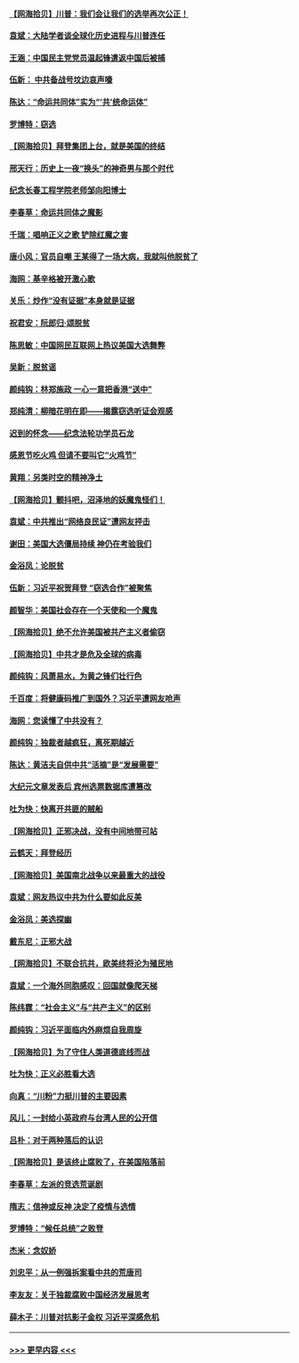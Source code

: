 #### [【网海拾贝】川普：我们会让我们的选举再次公正！](../pages/nsc993/n12594930.md?t=12041551) 
#### [袁斌：大陆学者谈全球化历史进程与川普连任](../pages/nsc993/n12594690.md?t=12041551) 
#### [王涵：中国民主党党员温起锋遣返中国后被捕](../pages/nsc993/n12594540.md?t=12041551) 
#### [伍新： 中共备战号坟边哀声嚎](../pages/nsc993/n12593086.md?t=12041551) 
#### [陈达：“命运共同体”实为“‘共’统命运体”](../pages/nsc993/n12590865.md?t=12041551) 
#### [罗博特：窃选](../pages/nsc993/n12590619.md?t=12041551) 
#### [【网海拾贝】拜登集团上台，就是美国的终结](../pages/nsc993/n12589725.md?t=12041551) 
#### [邢天行：历史上一夜“换头”的神奇男与那个时代](../pages/nsc993/n12589424.md?t=12041551) 
#### [纪念长春工程学院老师邹向阳博士](../pages/nsc993/n12585390.md?t=12041551) 
#### [李春草：命运共同体之魔影](../pages/nsc993/n12585026.md?t=12041551) 
#### [千瑞：唱响正义之歌 铲除红魔之害](../pages/nsc993/n12585002.md?t=12041551) 
#### [唐小风：官员自嘲 王某得了一场大病，我就叫他脱贫了](../pages/nsc993/n12584981.md?t=12041551) 
#### [海网：基辛格被开激心歌](../pages/nsc993/n12584946.md?t=12041551) 
#### [关乐：炒作“没有证据”本身就是证据](../pages/nsc993/n12583146.md?t=12041551) 
#### [祝君安：阮郎归‧颂脱贫](../pages/nsc993/n12583119.md?t=12041551) 
#### [陈思敏：中国网民互联网上热议美国大选舞弊](../pages/nsc993/n12582845.md?t=12041551) 
#### [吴新：脱贫谣](../pages/nsc993/n12580839.md?t=12041551) 
#### [颜纯钩：林郑施政 一心一意把香港“送中”](../pages/nsc993/n12580805.md?t=12041551) 
#### [郑纯清：柳暗花明在即——揭露窃选听证会观感](../pages/nsc993/n12580795.md?t=12041551) 
#### [迟到的怀念——纪念法轮功学员石龙](../pages/nsc993/n12580245.md?t=12041551) 
#### [感恩节吃火鸡  但请不要叫它“火鸡节”](../pages/nsc993/n12580252.md?t=12041551) 
#### [黄翔：另类时空的精神净土](../pages/nsc993/n12578638.md?t=12041551) 
#### [【网海拾贝】颤抖吧，沼泽地的妖魔鬼怪们！](../pages/nsc993/n12578552.md?t=12041551) 
#### [袁斌：中共推出“网络良民证”遭网友抨击](../pages/nsc993/n12578511.md?t=12041551) 
#### [谢田：美国大选僵局持续 神仍在考验我们](../pages/nsc993/n12577432.md?t=12041551) 
#### [金浴凤：论脱贫](../pages/nsc993/n12576386.md?t=12041551) 
#### [伍新：习近平祝贺拜登 “窃选合作”被聚焦](../pages/nsc993/n12576358.md?t=12041551) 
#### [颜智华：美国社会存在一个天使和一个魔鬼](../pages/nsc993/n12574299.md?t=12041551) 
#### [【网海拾贝】绝不允许美国被共产主义者偷窃](../pages/nsc993/n12573396.md?t=12041551) 
#### [【网海拾贝】中共才是危及全球的病毒](../pages/nsc993/n12571204.md?t=12041551) 
#### [颜纯钩：风萧易水，为黄之锋们壮行色](../pages/nsc993/n12571487.md?t=12041551) 
#### [千百度：将健康码推广到国外？习近平遭网友呛声](../pages/nsc993/n12570808.md?t=12041551) 
#### [海网：您读懂了中共没有？](../pages/nsc993/n12570487.md?t=12041551) 
#### [颜纯钩：独裁者越疯狂，离死期越近](../pages/nsc993/n12569055.md?t=12041551) 
#### [陈达：黄洁夫自供中共“活摘”是“发展需要”](../pages/nsc993/n12568541.md?t=12041551) 
#### [大纪元文章发表后 宾州选票数据库遭篡改](../pages/nsc993/n12568105.md?t=12041551) 
#### [吐为快：快离开共匪的贼船](../pages/nsc993/n12568462.md?t=12041551) 
#### [【网海拾贝】正邪决战，没有中间地带可站](../pages/nsc993/n12568439.md?t=12041551) 
#### [云鹤天：拜登经历](../pages/nsc993/n12567294.md?t=12041551) 
#### [【网海拾贝】美国南北战争以来最重大的战役](../pages/nsc993/n12567247.md?t=12041551) 
#### [袁斌：网友热议中共为什么要如此反美](../pages/nsc993/n12567162.md?t=12041551) 
#### [金浴凤：美选探幽](../pages/nsc993/n12567147.md?t=12041551) 
#### [戴东尼：正邪大战](../pages/nsc993/n12567033.md?t=12041551) 
#### [【网海拾贝】不联合抗共，欧美终将沦为殖民地](../pages/nsc993/n12565068.md?t=12041551) 
#### [袁斌：一个海外同胞感叹：回国就像爬天梯](../pages/nsc993/n12564986.md?t=12041551) 
#### [陈纬霆：“社会主义”与“共产主义”的区别](../pages/nsc993/n12562417.md?t=12041551) 
#### [颜纯钩：习近平面临内外麻烦自我周旋](../pages/nsc993/n12563356.md?t=12041551) 
#### [【网海拾贝】为了守住人类道德底线而战](../pages/nsc993/n12562542.md?t=12041551) 
#### [吐为快：正义必胜看大选](../pages/nsc993/n12561967.md?t=12041551) 
#### [向真：“川粉”力挺川普的主要因素](../pages/nsc993/n12560774.md?t=12041551) 
#### [风儿：一封给小英政府与台湾人民的公开信](../pages/nsc993/n12560581.md?t=12041551) 
#### [吕朴：对于两种落后的认识](../pages/nsc993/n12560492.md?t=12041551) 
#### [【网海拾贝】是该终止腐败了，在美国陷落前](../pages/nsc993/n12559936.md?t=12041551) 
#### [李春草：左派的竞选荒诞剧](../pages/nsc993/n12558380.md?t=12041551) 
#### [隋志：信神或反神 决定了疫情与选情](../pages/nsc993/n12558255.md?t=12041551) 
#### [罗博特：“候任总统”之败登](../pages/nsc993/n12558189.md?t=12041551) 
#### [杰米：念奴娇](../pages/nsc993/n12558174.md?t=12041551) 
#### [刘忠平：从一例强拆案看中共的荒唐司](../pages/nsc993/n12558036.md?t=12041551) 
#### [李友友：关于独裁腐败中国经济发展思考](../pages/nsc993/n12558004.md?t=12041551) 
#### [薛木子：川普对抗影子金权 习近平深感危机](../pages/nsc993/n12557342.md?t=12041551) 

----
#### [ >>> 更早内容 <<< ](../indexes/nsc993-earlier.md)
